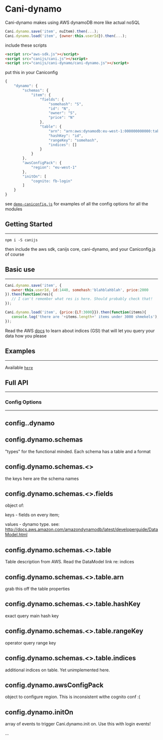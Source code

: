 # Cani-dynamo

Cani-dynamo makes using AWS dynamoDB more like actual noSQL
```js
Cani.dynamo.save('item', nuItem).then(...);
Cani.dynamo.load('item', {owner:this.userId}).then(...);
```


include these scripts

```html
<script src="aws-sdk.js"></script>
<script src="canijs/cani.js"></script>
<script src="canijs/cani-dynamo/cani-dynamo.js"></script>
```

put this in your Caniconfig

```js
{
    "dynamo": {
        "schemas": {
            "item": {
                "fields": {
                    "somehash": "S",
                    "id": "N",
                    "owner": "S",
                    "price": "N"
                },
                "table": {
                    "arn": "arn:aws:dynamodb:eu-west-1:000000000000:table/tableName",
                    "hashKey": "id",
                    "rangeKey": "somehash",
                    "indices": []
                }
            }
        },
        "awsConfigPack": {
            "region": "eu-west-1"
        },
        "initOn": [
            "cognito: fb-login"
        ]
    }
}
```

see [`demo-caniconfig.js`](https://github.com/nikfrank/canijs/blob/master/src/docs/democonfig.js)
for examples of all the config options for all the modules


## Getting Started
---

```
npm i -S canijs
```

then include the aws sdk, canijs core, cani-dynamo, and your Caniconfig.js of course


## Basic use
---

```js
Cani.dynamo.save('item', {
   owner:this.userId, id:1440, somehash:'blahblahblah', price:2000
}).then(function(res){
   // I can't remember what res is here. Should probably check that!
});
```
```js
Cani.dynamo.load('item', {price:{LT:3000}}).then(function(items){
   console.log('there are '+items.length+' items under 3000 shmekels');
});
```

Read the AWS [docs](http://docs.aws.amazon.com/AWSJavaScriptSDK/latest/AWS/DynamoDB.html)
to learn about indices (GSI) that will let you query your data how you please


## Examples
---

Available [`here`](https://github.com/nikfrank/canijs/tree/master/cani-dynamo/example)


## Full API
---

### Config Options
---



config..dynamo
---



config.dynamo.schemas
---

"types" for the functional minded. Each schema has a table and a format



config.dynamo.schemas.<<schemaName>>
---

the keys here are the schema names



config.dynamo.schemas.<<schemaName>>.fields
---

object of:

keys - fields on every item; 

 values - dynamo type. see: http://docs.aws.amazon.com/amazondynamodb/latest/developerguide/DataModel.html



config.dynamo.schemas.<<schemaName>>.table
---

Table description from AWS. Read the DataModel link re: indices



config.dynamo.schemas.<<schemaName>>.table.arn
---

grab this off the table properties



config.dynamo.schemas.<<schemaName>>.table.hashKey
---

exact query main hash key



config.dynamo.schemas.<<schemaName>>.table.rangeKey
---

operator query range key



config.dynamo.schemas.<<schemaName>>.table.indices
---

additional indices on table. Yet unimplemented here.






config.dynamo.awsConfigPack
---

object to configure region. This is inconsistent withe cognito conf :(



config.dynamo.initOn
---

array of events to trigger Cani.dynamo.init on. Use this with login events!




...